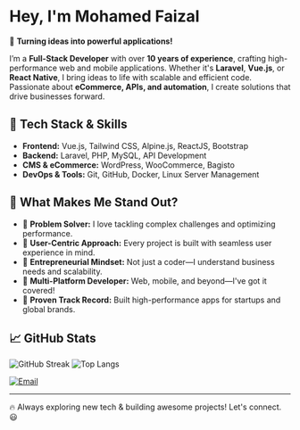 # Hey, I'm Mohamed Faizal 

🚀 **Turning ideas into powerful applications!**  

I’m a **Full-Stack Developer** with over **10 years of experience**, crafting high-performance web and mobile applications. Whether it's **Laravel**, **Vue.js**, or **React Native**, I bring ideas to life with scalable and efficient code. Passionate about **eCommerce, APIs, and automation**, I create solutions that drive businesses forward.

## 🔧 Tech Stack & Skills
- **Frontend:** Vue.js, Tailwind CSS, Alpine.js, ReactJS, Bootstrap    
- **Backend:** Laravel, PHP, MySQL, API Development
- **CMS & eCommerce:** WordPress, WooCommerce, Bagisto
- **DevOps & Tools:** Git, GitHub, Docker, Linux Server Management

## 🚀 What Makes Me Stand Out?
- 🔹 **Problem Solver:** I love tackling complex challenges and optimizing performance.
- 🔹 **User-Centric Approach:** Every project is built with seamless user experience in mind.
- 🔹 **Entrepreneurial Mindset:** Not just a coder—I understand business needs and scalability.
- 🔹 **Multi-Platform Developer:** Web, mobile, and beyond—I've got it covered!
- 🔹 **Proven Track Record:** Built high-performance apps for startups and global brands.

## 📈 GitHub Stats
![GitHub Streak](https://github-readme-streak-stats.herokuapp.com/?user=mofaizdev&theme=dark)
![Top Langs](https://github-readme-stats.vercel.app/api/top-langs/?username=mofaizdev&layout=compact&theme=dark)

[![Email](https://img.shields.io/badge/Email-Me-red?style=flat&logo=gmail)](mailto:jmfabe07@gmail.com)


---
🔥 Always exploring new tech & building awesome projects! Let's connect. 😃
